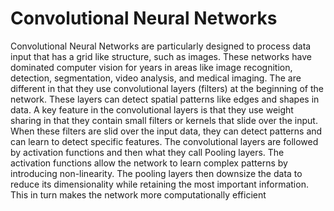 # Convolutional Neural Networks

Convolutional Neural Networks are particularly designed to process data input that has a grid like structure, such as images. These networks have dominated computer vision for years in areas like image recognition, detection, segmentation, video analysis, and medical imaging. The are different in that they use convolutional layers (filters) at the beginning of the network. These layers can detect spatial patterns like edges and shapes in data. A key feature in the convolutional layers is that they use weight sharing in that they contain small filters or kernels that slide over the input. When these filters are slid over the input data, they can detect patterns and can learn to detect specific features. The convolutional layers are followed by activation functions and then what they call Pooling layers. The activation functions allow the network to learn complex patterns by introducing non-linearity. The pooling layers then downsize the data to reduce its dimensionality while retaining the most important information. This in turn makes the network more computationally efficient